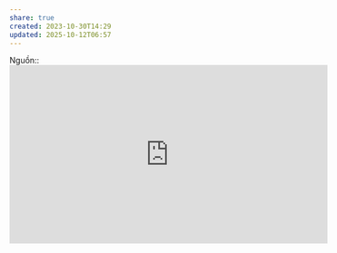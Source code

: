 ```yaml
---
share: true
created: 2023-10-30T14:29
updated: 2025-10-12T06:57
---
```

Nguồn:: <iframe width="560" height="315" src="https://www.youtube.com/embed/Wp_XSIqALMk?si=ikJ2gQysBbeyIseI" title="YouTube video player" frameborder="0" allow="accelerometer; autoplay; clipboard-write; encrypted-media; gyroscope; picture-in-picture; web-share" referrerpolicy="strict-origin-when-cross-origin" allowfullscreen></iframe>